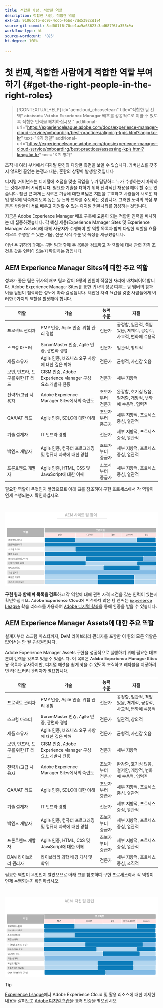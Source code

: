 ```yaml
---
title: 적합한 사람, 적합한 역할
description: 적합한 사람, 적합한 역할
exl-id: 9106ccf5-dc90-4ccb-95bd-7dd5392cd174
source-git-commit: 8bd001f6f70ce1aa9a63623b3ad68793fa355c9a
workflow-type: ht
source-wordcount: '825'
ht-degree: 100%

---
```


# 첫 번째, 적합한 사람에게 적합한 역할 부여하기 {#get-the-right-people-in-the-right-roles}

>[!CONTEXTUALHELP]
>id="aemcloud_chooseteam"
>title="적합한 팀 선택"
>abstract="Adobe Experience Manager 배포를 성공적으로 이끌 수 있도록 적합한 인력을 배치하십시오."
>additional-url="https://experienceleague.adobe.com/docs/experience-manager-cloud-service/onboarding/best-practices/aligning-kpis.html?lang=ko-kr" text="KPI 정렬"
>additional-url="https://experienceleague.adobe.com/docs/experience-manager-cloud-service/onboarding/best-practices/assessing-kpis.html?lang=ko-kr" text="KPI 평가"

조직 내 여러 부서에서 디지털 환경의 다양한 측면을 보일 수 있습니다. 거버넌스를 갖추지 않으면 끝없는 논쟁과 내분, 혼란의 상황이 발생할 것입니다.

디지털 거버넌스는 디지털에 초점을 맞춘 작업을 누가 담당하고 누가 수행하는지 파악하는 것에서부터 시작합니다. 필요한 기술을 더하기 위해 전략적인 채용을 해야 할 수도 있습니다. 훨씬 큰 과제는 새로운 기술에 대한 폭넓은 지원을 구축하고 사람들이 새로운 작업 방식에 익숙해지도록 돕는 등 문화 변화를 주도하는 것입니다. 그러한 노력의 핵심 부분은 사람들이 서로 배우고 지원할 수 있는 디지털 커뮤니티를 형성하는 것입니다.

지금은 Adobe Experience Manager 배포 구축에 도움이 되는 적합한 인력을 배치하는 데 집중하겠습니다. 각 핵심 제품(Experience Manager Sites 및 Experience Manager Assets)에 대해 사용자가 수행해야 할 역할 목록과 함께 다양한 역할을 효율적으로 수행할 수 있는 기술, 전문 지식 수준 및 속성을 제공했습니다.

이번 주 귀하의 과제는 구현 팀과 함께 두 목록을 검토하고 각 역할에 대해 관련 자격 조건을 갖춘 인력이 있는지 확인하는 것입니다.

## **AEM Experience Manager Sites에 대한 주요 역할**

성과가 좋은 팀은 귀사의 배포 팀과 같이 9명의 인원이 적절한 자리에 배치되어야 합니다. Adobe Experience Manager Sites를 통한 귀사의 성공 여부는 팀 멤버의 힘과 이들 팀원이 협력하는 정도에 따라 결정됩니다. 제안된 자격 요건을 갖춘 사람들에게 이러한 9가지의 역할을 할당해야 합니다.

| 역할 | 기술 | 능력 수준 | 자질 |
|--- |--- |--- |--- |
| 프로젝트 관리자 | PMP 인증, Agile 인증, 위험 관리 경험 | 전문가 | 공정함, 일관적, 책임 있음, 체계적, 긍정적, 사교적, 변화에 수용적 |
| 스크럼 마스터 | ScrumMaster 인증, Agile 인증, 간편화 경험 | 전문가 | 일관적, 창의적 |
| 제품 소유자 | Agile 인증, 비즈니스 요구 사항에 대한 깊은 이해 | 전문가 | 균형적, 자신감 있음 |
| 보안, 인프라, 도구를 위한 IT 리드 | CISM 인증, Adobe Experience Manager 구성 요소 개발자 인증 | 전문가 | 세부 지향적 |
| 전략가/고급 사용자 | Adobe Experience Manager Sites에서의 숙련도 | 초보자부터 전문가 | 완강함, 호기심 많음, 철저함, 개방적, 변화에 수용적, 협력적 |
| QA/UAT 리드 | Agile 인증, SDLC에 대한 이해 | 초보자부터 중급자 | 세부 지향적, 프로세스 중심, 일관적 |
| 기술 설계자 | IT 인프라 경험 | 전문가 | 세부 지향적, 프로세스 중심, 일관적 |
| 백엔드 개발자 | Agile 인증, 컴퓨터 프로그래밍 및 컴퓨터 과학에 대한 경험 | 초보자부터 중급자 | 세부 지향적, 프로세스 중심, 일관적 |
| 프론트엔드 개발자 | Agile 인증, HTML, CSS 및 JavaScript에 대한 이해 | 초보자부터 중급자 | 세부 지향적, 프로세스 중심, 일관적 |

필요한 역할이 무엇인지 알았으므로 아래 표를 참조하여 구현 프로세스에서 각 역할이 언제 수행되는지 확인하십시오.

<br>

![](assets/team_involvement.png)

**구현 팀과 함께 이 목록을 검토**&#x200B;하고 각 역할에 대해 관련 자격 조건을 갖춘 인력이 있는지 확인하십시오. Adobe Experience Cloud에 익숙하지 않은 팀 멤버는 [Experience League](https://experienceleague.adobe.com/#recommended/solutions/experience-manager) 학습 리소스를 사용하여 [Adobe 디지털 학습](https://learning.adobe.com/certification.html)을 통해 인증을 받을 수 있습니다.

## **AEM Experience Manager Assets에 대한 주요 역할**

설계자부터 스크럼 마스터까지, DAM 라이브러리 관리자를 포함한 이 팀의 모든 역할은 없어서는 안 될 구성원입니다.

Adobe Experience Manager Assets 구현을 성공적으로 실행하기 위해 필요한 대부분의 인력을 갖추고 있을 수 있습니다. 이 목록은 Adobe Experience Manager Sites용 목록과 유사하지만, 디지털 에셋을 쉽게 찾을 수 있도록 조직하고 레이블을 지정하려면 라이브러리 관리자가 필요합니다.

| 역할 | 기술 | 능력 수준 | 자질 |
|--- |--- |--- |--- |
| 프로젝트 관리자 | PMP 인증, Agile 인증, 위험 관리 경험 | 전문가 | 공정함, 일관적, 책임 있음, 체계적, 긍정적, 사교적, 변화에 수용적 |
| 스크럼 마스터 | ScrumMaster 인증, Agile 인증, 간편화 경험 | 전문가 | 일관적, 창의적 |
| 제품 소유자 | Agile 인증, 비즈니스 요구 사항에 대한 깊은 이해 | 전문가 | 균형적, 자신감 있음 |
| 보안, 인프라, 도구를 위한 IT 리드 | CISM 인증, Adobe Experience Manager 구성 요소 개발자 인증 | 전문가 | 세부 지향적 |
| 전략가/고급 사용자 | Adobe Experience Manager Sites에서의 숙련도 | 초보자부터 전문가 | 완강함, 호기심 많음, 철저함, 개방적, 변화에 수용적, 협력적 |
| QA/UAT 리드 | Agile 인증, SDLC에 대한 이해 | 초보자부터 중급자 | 세부 지향적, 프로세스 중심, 일관적 |
| 기술 설계자 | IT 인프라 경험 | 전문가 | 세부 지향적, 프로세스 중심, 일관적 |
| 백엔드 개발자 | Agile 인증, 컴퓨터 프로그래밍 및 컴퓨터 과학에 대한 경험 | 초보자부터 중급자 | 세부 지향적, 프로세스 중심, 일관적 |
| 프론트엔드 개발자 | Agile 인증, HTML, CSS 및 JavaScript에 대한 이해 | 초보자부터 중급자 | 세부 지향적, 프로세스 중심, 일관적 |
| DAM 라이브러리 관리자 | 라이브러리 과학 배경 지식 및 학위 | 전문가 | 세부 지향적, 프로세스 중심, 조직적 |

필요한 역할이 무엇인지 알았으므로 아래 표를 참조하여 구현 프로세스에서 각 역할이 언제 수행되는지 확인하십시오.

<br>

![](/help/overview/assets/team_involvement2.png)

>[!TIP]
>
> [Experience League](https://experienceleague.adobe.com/#recommended/solutions/experience-manager)에서 Adobe Experience Cloud 및 활용 리소스에 대한 자세한 내용을 살펴보고 [Adobe 디지털 학습](https://learning.adobe.com/certification.html)을 통해 인증을 받으십시오.
